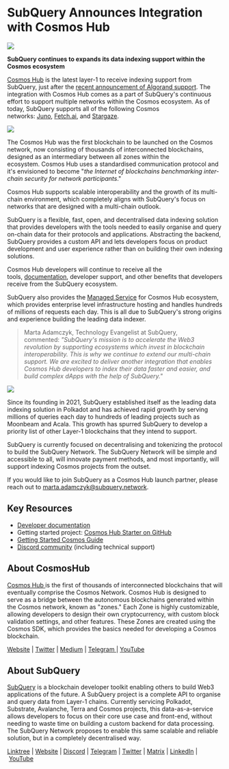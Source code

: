# SubQuery Announces Integration with Cosmos Hub

![](https://miro.medium.com/max/1400/0*R3wMl60XJdapzP0V)

**SubQuery continues to expands its data indexing support within the Cosmos ecosystem**

[Cosmos Hub](https://hub.cosmos.network/main/hub-overview/overview.html) is the latest layer-1 to receive indexing support from SubQuery, just after the [recent announcement of Algorand support](./20220713-algorand.md). The integration with Cosmos Hub comes as a part of SubQuery's continuous effort to support multiple networks within the Cosmos ecosystem. As of today, SubQuery supports all of the following Cosmos networks: [Juno](./20220609-juno-cosmos.md), [Fetch.ai](./20220719-fetch.md), and [Stargaze](./20220726-stargaze.md).

![](https://miro.medium.com/max/1400/0*o4FLEPocjLv3n8UM)

The Cosmos Hub was the first blockchain to be launched on the Cosmos network, now consisting of thousands of interconnected blockchains, designed as an intermediary between all zones within the ecosystem. Cosmos Hub uses a standardised communication protocol and it's envisioned to become "_the Internet of blockchains benchmarking inter-chain security for network participants_."

Cosmos Hub supports scalable interoperability and the growth of its multi-chain environment, which completely aligns with SubQuery's focus on networks that are designed with a multi-chain outlook.

SubQuery is a flexible, fast, open, and decentralised data indexing solution that provides developers with the tools needed to easily organise and query on-chain data for their protocols and applications. Abstracting the backend, SubQuery provides a custom API and lets developers focus on product development and user experience rather than on building their own indexing solutions.

Cosmos Hub developers will continue to receive all the tools, [documentation](https://academy.subquery.network/), developer support, and other benefits that developers receive from the SubQuery ecosystem.

SubQuery also provides the [Managed Service](https://managedservice.subquery.networks) for Cosmos Hub ecosystem, which provides enterprise level infrastructure hosting and handles hundreds of millions of requests each day. This is all due to SubQuery's strong origins and experience building the leading data indexer.

> Marta Adamczyk, Technology Evangelist at SubQuery, commented: *"SubQuery's mission is to accelerate the Web3 revolution by supporting ecosystems which invest in blockchain interoperability. This is why we continue to extend our multi-chain support. We are excited to deliver another integration that enables Cosmos Hub developers to index their data faster and easier, and build complex dApps with the help of SubQuery."*

![](https://miro.medium.com/max/1400/0*AlyZutdc7L0Ywgku)

Since its founding in 2021, SubQuery established itself as the leading data indexing solution in Polkadot and has achieved rapid growth by serving millions of queries each day to hundreds of leading projects such as Moonbeam and Acala. This growth has spurred SubQuery to develop a priority list of other Layer-1 blockchains that they intend to support.

SubQuery is currently focused on decentralising and tokenizing the protocol to build the SubQuery Network. The SubQuery Network will be simple and accessible to all, will innovate payment methods, and most importantly, will support indexing Cosmos projects from the outset.

If you would like to join SubQuery as a Cosmos Hub launch partner, please reach out to marta.adamczyk@subquery.network.

## Key Resources

- [Developer documentation](https://academy.subquery.network/)
- Getting started project: [Cosmos Hub Starter on GitHub](https://github.com/subquery/cosmos-subql-starter/tree/cosmoshub-4)
- [Getting Started Cosmos Guide](https://academy.subquery.network/quickstart/quickstart_chains/cosmos.html)
- [Discord community](https://discord.com/invite/subquery) (including technical support)

## About CosmosHub

[Cosmos Hub ](https://hub.cosmos.network/main/hub-overview/overview.html)is the first of thousands of interconnected blockchains that will eventually comprise the Cosmos Network. Cosmos Hub is designed to serve as a bridge between the autonomous blockchains generated within the Cosmos network, known as "zones." Each Zone is highly customizable, allowing developers to design their own cryptocurrency, with custom block validation settings, and other features. These Zones are created using the Cosmos SDK, which provides the basics needed for developing a Cosmos blockchain.

[Website](https://hub.cosmos.network/main/hub-overview/overview.html) | [Twitter](https://twitter.com/cosmos) | [Medium](https://blog.cosmos.network/) | [Telegram ](https://t.me/cosmosproject)| [YouTube](https://www.youtube.com/c/CosmosProject)

## About SubQuery

[SubQuery](https://subquery.network/) is a blockchain developer toolkit enabling others to build Web3 applications of the future. A SubQuery project is a complete API to organise and query data from Layer-1 chains. Currently servicing Polkadot, Substrate, Avalanche, Terra and Cosmos projects, this data-as-a-service allows developers to focus on their core use case and front-end, without needing to waste time on building a custom backend for data processing. The SubQuery Network proposes to enable this same scalable and reliable solution, but in a completely decentralised way.

​​[Linktree](https://linktr.ee/subquerynetwork) | [Website](https://subquery.network/) | [Discord](https://discord.com/invite/78zg8aBSMG) | [Telegram](https://t.me/subquerynetwork) | [Twitter](https://twitter.com/subquerynetwork) | [Matrix](https://matrix.to/#/#subquery:matrix.org) | [LinkedIn](https://www.linkedin.com/company/subquery) | [YouTube](https://www.youtube.com/channel/UCi1a6NUUjegcLHDFLr7CqLw)
